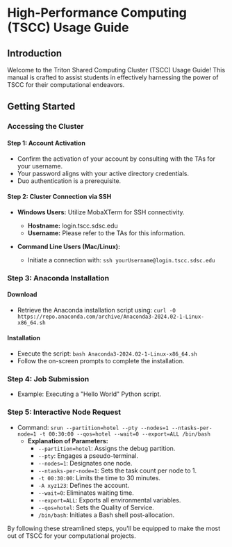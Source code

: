# High-Performance Computing (TSCC) Usage Guide

## Introduction

Welcome to the Triton Shared Computing Cluster (TSCC) Usage Guide! This manual is crafted to assist students in effectively harnessing the power of TSCC for their computational endeavors.

## Getting Started

### Accessing the Cluster

#### Step 1: Account Activation
- Confirm the activation of your account by consulting with the TAs for your username.
- Your password aligns with your active directory credentials.
- Duo authentication is a prerequisite.

#### Step 2: Cluster Connection via SSH
- **Windows Users:** Utilize MobaXTerm for SSH connectivity.
  - **Hostname:** login.tscc.sdsc.edu
  - **Username:** Please refer to the TAs for this information.

- **Command Line Users (Mac/Linux):**
  - Initiate a connection with: `ssh yourUsername@login.tscc.sdsc.edu`

### Step 3: Anaconda Installation
#### Download
- Retrieve the Anaconda installation script using: 
  `curl -O https://repo.anaconda.com/archive/Anaconda3-2024.02-1-Linux-x86_64.sh`

#### Installation
- Execute the script: `bash Anaconda3-2024.02-1-Linux-x86_64.sh`
- Follow the on-screen prompts to complete the installation.

### Step 4: Job Submission
- Example: Executing a "Hello World" Python script.

### Step 5: Interactive Node Request
- Command: `srun --partition=hotel --pty --nodes=1 --ntasks-per-node=1 -t 00:30:00 --qos=hotel --wait=0 --export=ALL /bin/bash`
  - **Explanation of Parameters:**
    - `--partition=hotel`: Assigns the debug partition.
    - `--pty`: Engages a pseudo-terminal.
    - `--nodes=1`: Designates one node.
    - `--ntasks-per-node=1`: Sets the task count per node to 1.
    - `-t 00:30:00`: Limits the time to 30 minutes.
    - `-A xyz123`: Defines the account.
    - `--wait=0`: Eliminates waiting time.
    - `--export=ALL`: Exports all environmental variables.
    - `--qos=hotel`: Sets the Quality of Service.
    - `/bin/bash`: Initiates a Bash shell post-allocation.

By following these streamlined steps, you'll be equipped to make the most out of TSCC for your computational projects.
